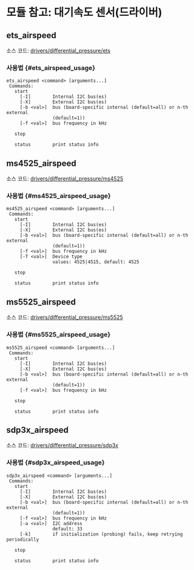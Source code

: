 # 모듈 참고: 대기속도 센서(드라이버)
## ets_airspeed
소스 코드: [drivers/differential_pressure/ets](https://github.com/PX4/Firmware/tree/master/src/drivers/differential_pressure/ets)

### 사용법 {#ets_airspeed_usage}
```
ets_airspeed <command> [arguments...]
 Commands:
   start
     [-I]        Internal I2C bus(es)
     [-X]        External I2C bus(es)
     [-b <val>]  bus (board-specific internal (default=all) or n-th external
                 (default=1))
     [-f <val>]  bus frequency in kHz

   stop

   status        print status info
```
## ms4525_airspeed
소스 코드: [drivers/differential_pressure/ms4525](https://github.com/PX4/Firmware/tree/master/src/drivers/differential_pressure/ms4525)

### 사용법 {#ms4525_airspeed_usage}
```
ms4525_airspeed <command> [arguments...]
 Commands:
   start
     [-I]        Internal I2C bus(es)
     [-X]        External I2C bus(es)
     [-b <val>]  bus (board-specific internal (default=all) or n-th external
                 (default=1))
     [-f <val>]  bus frequency in kHz
     [-T <val>]  Device type
                 values: 4525|4515, default: 4525

   stop

   status        print status info
```
## ms5525_airspeed
소스 코드: [drivers/differential_pressure/ms5525](https://github.com/PX4/Firmware/tree/master/src/drivers/differential_pressure/ms5525)

### 사용법 {#ms5525_airspeed_usage}
```
ms5525_airspeed <command> [arguments...]
 Commands:
   start
     [-I]        Internal I2C bus(es)
     [-X]        External I2C bus(es)
     [-b <val>]  bus (board-specific internal (default=all) or n-th external
                 (default=1))
     [-f <val>]  bus frequency in kHz

   stop

   status        print status info
```
## sdp3x_airspeed
소스 코드: [drivers/differential_pressure/sdp3x](https://github.com/PX4/Firmware/tree/master/src/drivers/differential_pressure/sdp3x)

### 사용법 {#sdp3x_airspeed_usage}
```
sdp3x_airspeed <command> [arguments...]
 Commands:
   start
     [-I]        Internal I2C bus(es)
     [-X]        External I2C bus(es)
     [-b <val>]  bus (board-specific internal (default=all) or n-th external
                 (default=1))
     [-f <val>]  bus frequency in kHz
     [-a <val>]  I2C address
                 default: 33
     [-k]        if initialization (probing) fails, keep retrying periodically

   stop

   status        print status info
```
